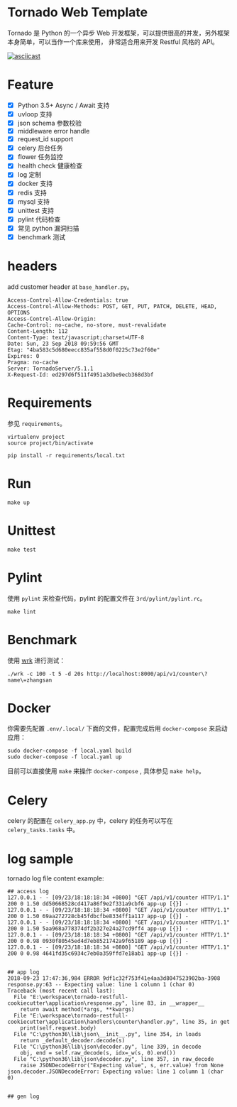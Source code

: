 # Tornado Web Template

Tornado 是 Python 的一个异步 Web 开发框架，可以提供很高的并发，另外框架本身简单，可以当作一个库来使用，
非常适合用来开发 Restful 风格的 API。

[![asciicast](https://asciinema.org/a/YTtcBNnOItY8IRXjBx7E70VIc.png)](https://asciinema.org/a/YTtcBNnOItY8IRXjBx7E70VIc)

# Feature

- [x] Python 3.5+ Async / Await 支持
- [x] uvloop 支持
- [x] json schema 参数校验
- [x] middleware error handle
- [x] request_id support
- [x] celery 后台任务
- [x] flower 任务监控
- [x] health check 健康检查
- [x] log 定制
- [x] docker 支持
- [x] redis 支持
- [x] mysql 支持
- [x] unittest 支持
- [x] pylint 代码检查
- [x] 常见 python 漏洞扫描
- [x] benchmark 测试

# headers

add customer header at `base_handler.py`。

```shell
Access-Control-Allow-Credentials: true
Access-Control-Allow-Methods: POST, GET, PUT, PATCH, DELETE, HEAD, OPTIONS
Access-Control-Allow-Origin: 
Cache-Control: no-cache, no-store, must-revalidate
Content-Length: 112
Content-Type: text/javascript;charset=UTF-8
Date: Sun, 23 Sep 2018 09:59:56 GMT
Etag: "4ba583c5d680eecc835af558d0f0225c73e2f60e"
Expires: 0
Pragma: no-cache
Server: TornadoServer/5.1.1
X-Request-Id: ed297d6f511f4951a3dbe9ecb368d3bf
```

# Requirements

参见 `requirements`。

```shell
virtualenv project
source project/bin/activate

pip install -r requirements/local.txt
```

# Run

```shell
make up
```

# Unittest

```shell
make test
```

# Pylint

使用 `pylint` 来检查代码，pylint 的配置文件在 `3rd/pylint/pylint.rc`。

```shell
make lint
```

# Benchmark

使用 [wrk](https://github.com/wg/wrk) 进行测试：

```shell
./wrk -c 100 -t 5 -d 20s http://localhost:8000/api/v1/counter\?name\=zhangsan
```

# Docker

你需要先配置 `.env/.local/` 下面的文件，配置完成后用 `docker-compose` 来启动应用：

```shell
sudo docker-compose -f local.yaml build
sudo docker-compose -f local.yaml up
```

目前可以直接使用 `make` 来操作 `docker-compose` , 具体参见 `make help`。

# Celery

celery 的配置在 `celery_app.py` 中，celery 的任务可以写在 `celery_tasks.tasks` 中。

# log sample

tornado log file content example:

```shell
## access log
127.0.0.1 - - [09/23/18:18:18:34 +0800] "GET /api/v1/counter HTTP/1.1" 200 0 1.50 dd50668528cd417a86f9e2f331a9cbf6 app-up [{}] -
127.0.0.1 - - [09/23/18:18:18:34 +0800] "GET /api/v1/counter HTTP/1.1" 200 0 1.50 69aa272728cb45fdbcfbe8334ff1a117 app-up [{}] -
127.0.0.1 - - [09/23/18:18:18:34 +0800] "GET /api/v1/counter HTTP/1.1" 200 0 1.50 5aa968a778374df2b327e24a27cd9ff4 app-up [{}] -
127.0.0.1 - - [09/23/18:18:18:34 +0800] "GET /api/v1/counter HTTP/1.1" 200 0 0.98 0930f80545ed4d7eb8521742a9f65189 app-up [{}] -
127.0.0.1 - - [09/23/18:18:18:34 +0800] "GET /api/v1/counter HTTP/1.1" 200 0 0.98 4641fd35c6934c7eb0a359ffd7e18ab1 app-up [{}] -


## app log
2018-09-23 17:47:36,984 ERROR 9df1c32f753f41e4aa3d8047523902ba-3908 response.py:63 -- Expecting value: line 1 column 1 (char 0)
Traceback (most recent call last):
  File "E:\workspace\tornado-restfull-cookiecutter\application\response.py", line 83, in __wrapper__
    return await method(*args, **kwargs)
  File "E:\workspace\tornado-restfull-cookiecutter\application\handlers\counter\handler.py", line 35, in get
    print(self.request.body)
  File "C:\python36\lib\json\__init__.py", line 354, in loads
    return _default_decoder.decode(s)
  File "C:\python36\lib\json\decoder.py", line 339, in decode
    obj, end = self.raw_decode(s, idx=_w(s, 0).end())
  File "C:\python36\lib\json\decoder.py", line 357, in raw_decode
    raise JSONDecodeError("Expecting value", s, err.value) from None
json.decoder.JSONDecodeError: Expecting value: line 1 column 1 (char 0)


## gen log

```
